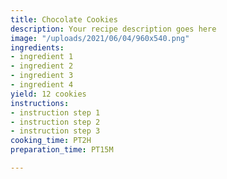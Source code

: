 ```yaml
---
title: Chocolate Cookies
description: Your recipe description goes here
image: "/uploads/2021/06/04/960x540.png"
ingredients:
- ingredient 1
- ingredient 2
- ingredient 3
- ingredient 4
yield: 12 cookies
instructions:
- instruction step 1
- instruction step 2
- instruction step 3
cooking_time: PT2H
preparation_time: PT15M

---
```

